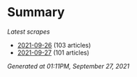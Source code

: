 # Summary
*Latest scrapes*
* [2021-09-26](https://github.com/nuuuwan/news_lk/blob/data/news_lk.2021-09-26.json) (103 articles)
* [2021-09-27](https://github.com/nuuuwan/news_lk/blob/data/news_lk.2021-09-27.json) (101 articles)

*Generated at 01:11PM, September 27, 2021*